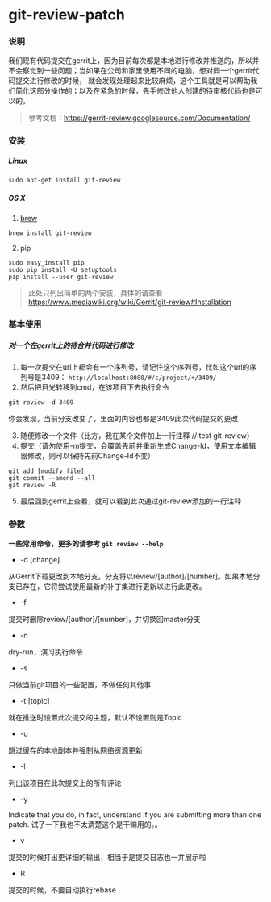 # git-review-patch
### 说明
我们现有代码提交在gerrit上，因为目前每次都是本地进行修改并推送的，所以并不会察觉到一些问题；当如果在公司和家里使用不同的电脑，想对同一个gerrit代码提交进行修改的时候，
就会发现处理起来比较麻烦，这个工具就是可以帮助我们简化这部分操作的；以及在紧急的时候，先手修改他人创建的待审核代码也是可以的。
> 参考文档：https://gerrit-review.googlesource.com/Documentation/

### 安装
##### Linux
```shell
sudo apt-get install git-review
```
##### OS X
1. [brew](https://coolestguidesontheplanet.com/installing-homebrew-on-os-x-el-capitan-10-11-package-manager-for-unix-apps/)
```shell
brew install git-review
```
2. pip
```shell
sudo easy_install pip
sudo pip install -U setuptools
pip install --user git-review
```
> 此处只列出简单的两个安装，具体的请查看 https://www.mediawiki.org/wiki/Gerrit/git-review#Installation
### 基本使用
##### 对一个在gerrit上的待合并代码进行修改
1. 每一次提交在url上都会有一个序列号，请记住这个序列号，比如这个url的序列号是3409：
```http://localhost:8080/#/c/project/+/3409/```<br/>
2. 然后把目光转移到cmd，在该项目下去执行命令
```shell
git review -d 3409
```
你会发现，当前分支改变了，里面的内容也都是3409此次代码提交的更改

3. 随便修改一个文件（比方，我在某个文件加上一行注释 // test git-review）<br/>
4. 提交（请勿使用-m提交，会覆盖先前并重新生成Change-Id，使用文本编辑器修改，则可以保持先前Change-Id不变）
```shell
git add [modify file]
git commit --amend --all
git review -R
```
5. 最后回到gerrit上查看，就可以看到此次通过git-review添加的一行注释
### 参数
**一些常用命令，更多的请参考 ```git review --help```**
* -d [change]

从Gerrit下载更改到本地分支。分支将以review/[author]/[number]。如果本地分支已存在，它将尝试使用最新的补丁集进行更新以进行此更改。
* -f

提交时删除review/[author]/[number]，并切换回master分支
* -n

dry-run，演习执行命令
* -s

只做当前git项目的一些配置，不做任何其他事
* -t [topic]

就在推送时设置此次提交的主题，默认不设置则是Topic
* -u

跳过缓存的本地副本并强制从网络资源更新
* -l

列出该项目在此次提交上的所有评论
* -y

Indicate that you do, in fact, understand if you are submitting more than one patch. 试了一下我也不太清楚这个是干嘛用的。。
* v

提交的时候打出更详细的输出，相当于是提交日志也一并展示啦
* R

提交的时候，不要自动执行rebase
